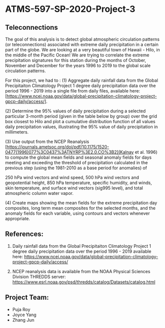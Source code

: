 # ATMS-597-SP-2020-Project-3

## Teleconnections

The goal of this analysis is to detect global atmospheric circulation patterns (or teleconnections) associated with extreme daily precipitation in a certain part of the globe.
We are looking at a very beautiful town of Hawaii - Hilo, in the middle of the Pacific Ocean! We are trying to correlate the extreme precipitation signatures for this station during the months of October, November and December for the years 1996 to 2019 to the global scale circulation patterns.

For this project, we had to :
(1) Aggregate daily rainfall data from the Global Precipitaiton Climatology Project 1 degree daily precipitation data over the period 1996 - 2019 into a single file from daily files, available here: [https://www.ncei.noaa.gov/data/global-precipitation-climatology-project-gpcp-daily/access/].

(2) Determine the 95% values of daily precipitation during a selected particular 3-month period (given in the table below by group) over the grid box closest to Hilo and plot a cumulative distribution function of all values daily precipitation values, illustrating the 95% value of daily precipitation in millimeters.

(3) Use output from the NCEP Reanalysis [https://journals.ametsoc.org/doi/pdf/10.1175/1520-0477(1996)077%3C0437%3ATNYRP%3E2.0.CO%3B2](Kalnay et al. 1996) to compute the global mean fields and seasonal anomaly fields for days meeting and exceeding the threshold of precipitation calculated in the previous step (using the 1981-2010 as a base period for anomalies) of

250 hPa wind vectors and wind speed,
500 hPa wind vectors and geopotential height,
850 hPa temperature, specific humidity, and winds,
skin temperature, and surface wind vectors (sig995 level), and
total atmospheric column water vapor.

(4) Create maps showing the mean fields for the extreme precipitation day composites, long term mean composites for the selected months, and the anomaly fields for each variable, using contours and vectors whenever appropriate.

## References:

1. Daily rainfall data from the Global Precipitaiton Climatology Project 1 degree daily precipitation data over the period 1996 - 2019 available here: https://www.ncei.noaa.gov/data/global-precipitation-climatology-project-gpcp-daily/access/

2. NCEP reanalysis data is available from the NOAA Physical Sciences Division THREDDS server:
https://www.esrl.noaa.gov/psd/thredds/catalog/Datasets/catalog.html


## Project Team:
- Puja Roy
- Joyce Yang
- Zhang Jun
